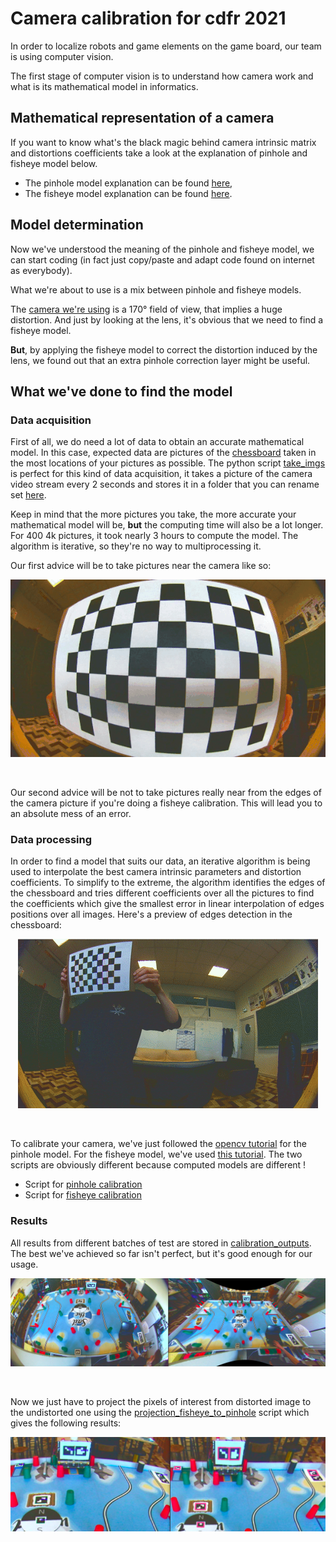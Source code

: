 # Camera calibration for cdfr 2021

In order to localize robots and game elements on the game board, our team is using computer vision.

The first stage of computer vision is to understand how camera work and what is its mathematical model in informatics.

## Mathematical representation of a camera

If you want to know what's the black magic behind camera intrinsic matrix and distortions coefficients take a look at the explanation of pinhole and fisheye model below.
- The pinhole model explanation can be found [here](https://calib.io/blogs/knowledge-base/camera-models),
- The fisheye model explanation can be found [here](https://docs.opencv.org/3.4/db/d58/group__calib3d__fisheye.html).

## Model determination

Now we've understood the meaning of the pinhole and fisheye model, we can start coding (in fact just copy/paste and adapt code found on internet as everybody).

What we're about to use is a mix between pinhole and fisheye models.

The [camera we're using](https://www.amazon.com/Camera-IMX317-Sensor-Windows-Android/dp/B08CV37Y2H?th=1) is a 170° field of view, that implies a huge distortion. And just by looking at the lens, it's obvious that we need to find a fisheye model.

**But**, by applying the fisheye model to correct the distortion induced by the lens, we found out that an extra pinhole correction layer might be useful.

## What we've done to find the model

### Data acquisition

First of all, we do need a lot of data to obtain an accurate mathematical model. In this case, expected data are pictures of the [chessboard](https://github.com/robotique-ecam/new_camera_calibration/blob/main/doc/chessboard.pdf) taken in the most locations of your pictures as possible. The python script [take_imgs](https://github.com/robotique-ecam/new_camera_calibration/blob/main/take_imgs.py) is perfect for this kind of data acquisition, it takes a picture of the camera video stream every 2 seconds and stores it in a folder that you can rename set [here](https://github.com/robotique-ecam/new_camera_calibration/blob/1b5c2d52b9632d940edae65e62beef14137b3509/take_imgs.py#L26).

Keep in mind that the more pictures you take, the more accurate your mathematical model will be, **but** the computing time will also be a lot longer. For 400 4k pictures, it took nearly 3 hours to compute the model. The algorithm is iterative, so they're no way to multiprocessing it.

Our first advice will be to take pictures near the camera like so:

<p align="center">
<img src="./doc/calibration_gif.gif" title="">
</p>
<br/>

Our second advice will be not to take pictures really near from the edges of the camera picture if you're doing a fisheye calibration. This will lead you to an absolute mess of an error.

### Data processing

In order to find a model that suits our data, an iterative algorithm is being used to interpolate the best camera intrinsic parameters and distortion coefficients. To simplify to the extreme, the algorithm identifies the edges of the chessboard and tries different coefficients over all the pictures to find the coefficients which give the smallest error in linear interpolation of edges positions over all images. Here's a preview of edges detection in the chessboard:

<p align="center">
<img src="./doc/edges_detection.gif" title="">
</p>
<br/>

 To calibrate your camera, we've just followed the [opencv tutorial](https://docs.opencv.org/master/dc/dbb/tutorial_py_calibration.html) for the pinhole model. For the fisheye model, we've used [this tutorial](https://medium.com/@kennethjiang/calibrate-fisheye-lens-using-opencv-333b05afa0b0).
 The two scripts are obviously different because computed models are different !
 - Script for [pinhole calibration](https://github.com/robotique-ecam/new_camera_calibration/blob/main/pinhole_model/calibrate.py)
 - Script for [fisheye calibration](https://github.com/robotique-ecam/new_camera_calibration/blob/main/fisheye_model/fisheye_calibration.py)

### Results

All results from different batches of test are stored in [calibration_outputs](https://github.com/robotique-ecam/new_camera_calibration/blob/main/calibration_outputs.txt). The best we've achieved so far isn't perfect, but it's good enough for our usage.

<p align="center">
<img src="./doc/fisheye_model.png" title="">
</p>
<br/>

Now we just have to project the pixels of interest from distorted image to the undistorted one using the [projection_fisheye_to_pinhole](https://github.com/robotique-ecam/new_camera_calibration/blob/main/projection_fisheye_to_pinhole.py) script which gives the following results:

<p align="center">
<img src="./doc/pinhole_fisheye_projection.png" title="">
</p>
<br/>
